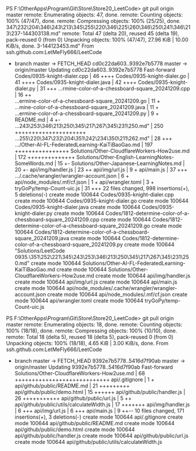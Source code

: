 <!--
 * @Author: LetMeFly
 * @Date: 2024-12-06 21:03:42
 * @LastEditors: LetMeFly.xyz
 * @LastEditTime: 2024-12-11 22:50:35
-->
PS F:\OtherApps\Program\Git\Store\Store20_LeetCode> git pull origin master
remote: Enumerating objects: 47, done.
remote: Counting objects: 100% (47/47), done.
remote: Compressing objects: 100% (25/25), done.                                                                                                                            347\232\204\346\243\213\345\255\220\346\225\260\346\250\241\346\213\237-144303138.md"
remote: Total 47 (delta 20), reused 45 (delta 19), pack-reused 0 (from 0)
Unpacking objects: 100% (47/47), 27.96 KiB | 10.00 KiB/s, done.                                                                                                             3-144123453.md"
From ssh.github.com:LetMeFly666/LeetCode
 * branch                    master     -> FETCH_HEAD
   cd0c22da603..9392e7b5778  master     -> origin/master
Updating cd0c22da603..9392e7b5778
Fast-forward
 Codes/0935-knight-dialer.cpp                       |  46 ++++
 Codes/0935-knight-dialer.go                        |  41 ++++
 Codes/0935-knight-dialer.java                      |  42 ++++
 Codes/0935-knight-dialer.py                        |  31 +++ 
 ...rmine-color-of-a-chessboard-square_20241209.cpp |  16 ++  
 ...ermine-color-of-a-chessboard-square_20241209.go |  11 +   
 ...mine-color-of-a-chessboard-square_20241209.java |  11 +   
 ...ermine-color-of-a-chessboard-square_20241209.py |   9 +   
 README.md                                          |   4 +-  
 ...243\253\346\213\250\345\217\267\345\231\250.md" | 250 +++++++++++++++++++++
 ...255\220\347\232\204\351\242\234\350\211\262.md" |  28 +++
 .../Other-AI-FL-FederatedLearning-KaiTiBaoGao.md   | 197 ++++++++++++++++
 Solutions/Other-CloudflareWorkers-How2use.md       | 172 ++++++++++++++
 Solutions/Other-English-LearningNotes-SomeWords.md |  15 +-
 Solutions/Other-Japanese-LearningNotes.md          |  20 +-
 api/img/handler.js                                 |  23 ++
 api/img/url.js                                     |   9 +
 api/main.js                                        |  37 +++
 .../.cache/wrangler/wrangler-account.json          |   6 +
 api/node_modules/.mf/cf.json                       |   1 +
 api/wrangler.toml                                  |   3 +
 tryGoPy/temp-Count-uic.js                          |  31 +++
 22 files changed, 998 insertions(+), 5 deletions(-)
 create mode 100644 Codes/0935-knight-dialer.cpp
 create mode 100644 Codes/0935-knight-dialer.go
 create mode 100644 Codes/0935-knight-dialer.java
 create mode 100644 Codes/0935-knight-dialer.py
 create mode 100644 Codes/1812-determine-color-of-a-chessboard-square_20241209.cpp
 create mode 100644 Codes/1812-determine-color-of-a-chessboard-square_20241209.go
 create mode 100644 Codes/1812-determine-color-of-a-chessboard-square_20241209.java
 create mode 100644 Codes/1812-determine-color-of-a-chessboard-square_20241209.py
 create mode 100644 "Solutions/LeetCode 0935.\351\252\221\345\243\253\346\213\250\345\217\267\345\231\250.md"
 create mode 100644 Solutions/Other-AI-FL-FederatedLearning-KaiTiBaoGao.md
 create mode 100644 Solutions/Other-CloudflareWorkers-How2use.md
 create mode 100644 api/img/handler.js
 create mode 100644 api/img/url.js
 create mode 100644 api/main.js
 create mode 100644 api/node_modules/.cache/wrangler/wrangler-account.json
 create mode 100644 api/node_modules/.mf/cf.json
 create mode 100644 api/wrangler.toml
 create mode 100644 tryGoPy/temp-Count-uic.js


PS F:\OtherApps\Program\Git\Store\Store20_LeetCode> git pull origin master
remote: Enumerating objects: 18, done.
remote: Counting objects: 100% (18/18), done.
remote: Compressing objects: 100% (10/10), done.
remote: Total 18 (delta 5), reused 18 (delta 5), pack-reused 0 (from 0)
Unpacking objects: 100% (18/18), 4.65 KiB | 3.00 KiB/s, done.
From ssh.github.com:LetMeFly666/LeetCode
 * branch                    master     -> FETCH_HEAD
   9392e7b5778..5416d7f90ab  master     -> origin/master
Updating 9392e7b5778..5416d7f90ab
Fast-forward
 Solutions/Other-CloudflareWorkers-How2use.md | 68 ++++++++++++++++++++++++++++
 api/.gitignore                               |  1 +
 api/github/public/README.md                  | 21 +++++++++
 api/github/public/demo.html                  | 15 ++++++
 api/github/public/handler.js                 | 26 +++++++++++
 api/github/public/url.js                     |  5 ++
 api/github/public/utils/calculateWidth.js    | 17 +++++++
 api/img/handler.js                           |  6 +++
 api/img/url.js                               |  6 +++
 api/main.js                                  |  9 ++--
 10 files changed, 171 insertions(+), 3 deletions(-)
 create mode 100644 api/.gitignore
 create mode 100644 api/github/public/README.md
 create mode 100644 api/github/public/demo.html
 create mode 100644 api/github/public/handler.js
 create mode 100644 api/github/public/url.js
 create mode 100644 api/github/public/utils/calculateWidth.js